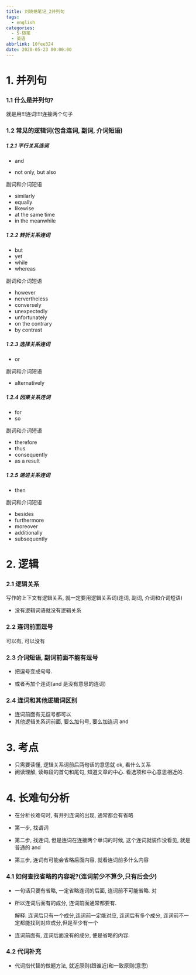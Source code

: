 ```yaml
---
title: 刘晓艳笔记_2并列句
tags:
  - english
categories:
  - 5-随笔
  - 英语
abbrlink: 10fee324
date: 2020-05-23 00:00:00
---
```


# 1. 并列句

### 1.1 什么是并列句?

就是用!!!连词!!!!连接两个句子

<!-- more -->

### 1.2 常见的逻辑词(包含连词, 副词, 介词短语)

##### 1.2.1 平行关系连词

+ and

+ not only, but also

副词和介词短语

+ similarly
+ equally
+ likewise
+ at the same time
+ in the meanwhile

##### 1.2.2 转折关系连词

+ but
+ yet
+ while
+ whereas

副词和介词短语

+ however
+ nervertheless
+ conversely
+ unexpectedly
+ unfortunately
+ on the contrary
+ by contrast

##### 1.2.3 选择关系连词

+ or

副词和介词短语

+ alternatively

##### 1.2.4 因果关系连词

+ for
+ so

副词和介词短语

+ therefore
+ thus
+ consequently
+ as a result

##### 1.2.5 递进关系连词

+ then

副词和介词短语

+ besides
+ furthermore
+ moreover
+ additionally
+ subsequently



# 2. 逻辑

### 2.1 逻辑关系

写作的上下文有逻辑关系, 就一定要用逻辑关系词(连词, 副词, 介词和介词短语)

+ 没有逻辑词语就没有逻辑关系

### 2.2 连词前面逗号

可以有, 可以没有

### 2.3 介词短语, 副词前面不能有逗号

+ 把逗号变成句号.

+ 或者再加个连词(and 是没有意思的连词)

### 2.4 连词和其他逻辑词区别

+ 连词前面有无逗号都可以
+ 其他逻辑关系词前面, 要么加句号, 要么加连词 and



# 3. 考点

+ 只需要读懂, 逻辑关系词前后两句话的意思就 ok, 看什么关系
+ 阅读理解, 读每段的首句和尾句, 知道文章的中心. 看选项和中心意思相近的.



# 4. 长难句分析

+ 在分析长难句时, 有并列连词的出现, 通常都会有省略

+ 第一步, 找谓词

+ 第二步, 找连词, 但是连词在连接两个单词的时候, 这个连词就装作没看见, 就是普通的 and

+ 第三步, 连词有可能会省略后面内容, 就看连词前多什么内容

  

### 4.1 如何查找省略的内容呢?(连词前少不算少,只有后会少)

+ 一句话只要有省略, 一定省略连词的后面, 连词前不可能省略.    对

+ 所以连词后面有的成分, 连词前面通常都要有.  

  解释: 连词后只有一个成分,连词前一定能对应, 连词后有多个成分, 连词前不一定都能找到对应成分,但是至少有一个

+ 连词前面有, 连词后面没有的成分, 便是省略的内容.



### 4.2 代词补充

+ 代词指代替的做题方法, 就近原则(跟谁近)和一致原则(意思)












